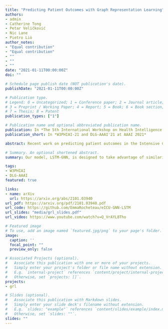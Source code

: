 ```yaml
---
title: "Predicting Patient Outcomes with Graph Representation Learning"
authors:
- admin
- Catherine Tong
- Petar Veličković
- Nic Lane
- Pietro Liò
author_notes:
- "Equal contribution"
- "Equal contribution"
- ""
- ""
- ""
date: "2021-01-11T00:00:00Z"
doi: ""

# Schedule page publish date (NOT publication's date).
publishDate: "2021-01-11T00:00:00Z"

# Publication type.
# Legend: 0 = Uncategorized; 1 = Conference paper; 2 = Journal article;
# 3 = Preprint / Working Paper; 4 = Report; 5 = Book; 6 = Book section;
# 7 = Thesis; 8 = Patent
publication_types: ["1"]

# Publication name and optional abbreviated publication name.
publication: In *The 5th International Workshop on Health Intelligence (W3PHIAI-21) and The Fifth International Workshop on Deep Learning on Graphs (DLG-AAAI'21) at AAAI 2021*
publication_short: In *W3PHIAI-21 and DLG-AAAI'21 at AAAI 2021*

abstract: Recent work on predicting patient outcomes in the Intensive Care Unit (ICU) has focused heavily on the physiological time series data, largely ignoring sparse data such as diagnoses and medications. When they are included, they are usually concatenated in the late stages of a model, which may struggle to learn from rarer disease patterns. Instead, we propose a strategy to exploit diagnoses as relational information by connecting similar patients in a graph. To this end, we propose LSTM-GNN for patient outcome prediction tasks a hybrid model combining Long Short-Term Memory networks (LSTMs) for extracting temporal features and Graph Neural Networks (GNNs) for extracting the patient neighbourhood information. We demonstrate that LSTM-GNNs outperform the LSTM-only baseline on length of stay prediction tasks on the eICU database. More generally, our results indicate that exploiting information from neighbouring patient cases using graph neural networks is a promising research direction, yielding tangible returns in supervised learning performance on Electronic Health Records.

# Summary. An optional shortened abstract.
summary: Our model, LSTM-GNN, is designed to take advantage of similarity between patients in the EHR (established using the diagnoses). First, it processes the time series data for each patient with the LSTM component, before sharing information within the neighbourhood of patients via the GNN. This is an alternative way of presenting diagnoses information (the common approach is to use an encoder in the late stages of a model). We found that using both methods together gains the best performance.

tags:
- W3PHIAI
- DLG-AAAI
featured: true

links:
- name: arXiv
  url: https://arxiv.org/abs/2101.03940
url_pdf: https://arxiv.org/pdf/2101.03940.pdf
url_code: https://github.com/EmmaRocheteau/eICU-GNN-LSTM
url_slides: "media/grl_slides.pdf"
url_video: https://www.youtube.com/watch?v=Q_VrAYL8Tho

# Featured image
# To use, add an image named `featured.jpg/png` to your page's folder. 
image:
  caption: ''
  focal_point: ""
  preview_only: false

# Associated Projects (optional).
#   Associate this publication with one or more of your projects.
#   Simply enter your project's folder or file name without extension.
#   E.g. `internal-project` references `content/project/internal-project/index.md`.
#   Otherwise, set `projects: []`.
projects:
- grl

# Slides (optional).
#   Associate this publication with Markdown slides.
#   Simply enter your slide deck's filename without extension.
#   E.g. `slides: "example"` references `content/slides/example/index.md`.
#   Otherwise, set `slides: ""`.
slides: ""
---
```

